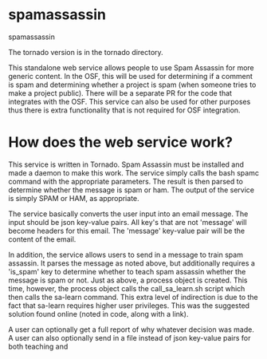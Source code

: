 # spamassassin
spamassassin

The tornado version is in the tornado directory.

This standalone web service allows people to use Spam Assassin for more generic content. In the OSF, this will be used for determining if a comment is spam and determining whether a project is spam (when someone tries to make a project public). There will be a separate PR for the code that integrates with the OSF. This service can also be used for other purposes thus there is extra functionality that is not required for OSF integration.  

<h1>How does the web service work?</h1>
This service is written in Tornado. Spam Assassin must be installed and made a daemon to make this work. The service simply calls the bash spamc command with the appropriate parameters. The result is then parsed to determine whether the message is spam or ham. The output of the service is simply SPAM or HAM, as appropriate. 

The service basically converts the user input into an email message. The input should be json key-value pairs. All key's that are not 'message' will become headers for this email. The 'message' key-value pair will be the content of the email. 

In addition, the service allows users to send in a message to train spam assassin. It parses the message as noted above, but additionally requires a 'is_spam' key to determine whether to teach spam assassin whether the message is spam or not. Just as above, a process object is created. This time, however, the process object calls the call_sa_learn.sh script which then calls the sa-learn command. This extra level of indirection is due to the fact that sa-learn requires higher user privileges. This was the suggested solution found online (noted in code, along with a link).

A user can optionally get a full report of why whatever decision was made. A user can also optionally send in a file instead of json key-value pairs for both teaching and  



